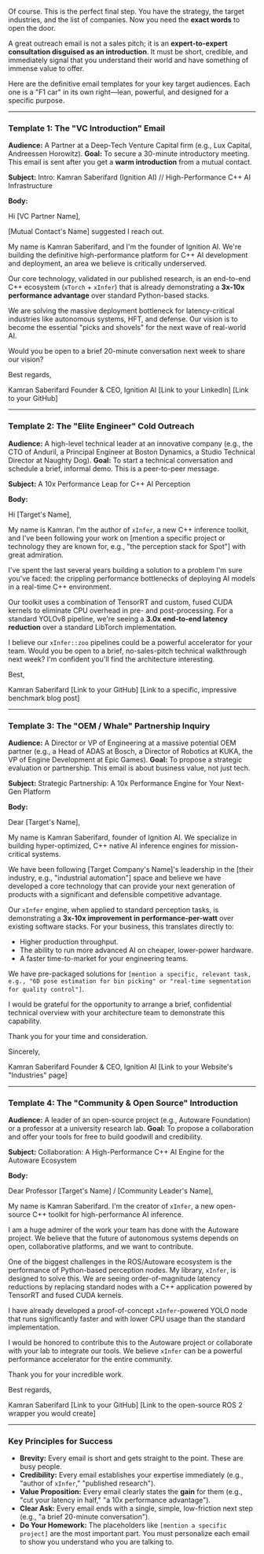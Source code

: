 Of course. This is the perfect final step. You have the strategy, the target industries, and the list of companies. Now you need the **exact words** to open the door.

A great outreach email is not a sales pitch; it is an **expert-to-expert consultation disguised as an introduction**. It must be short, credible, and immediately signal that you understand their world and have something of immense value to offer.

Here are the definitive email templates for your key target audiences. Each one is a "F1 car" in its own right—lean, powerful, and designed for a specific purpose.

---

### **Template 1: The "VC Introduction" Email**

**Audience:** A Partner at a Deep-Tech Venture Capital firm (e.g., Lux Capital, Andreessen Horowitz).
**Goal:** To secure a 30-minute introductory meeting. This email is sent after you get a **warm introduction** from a mutual contact.

**Subject:** Intro: Kamran Saberifard (Ignition AI) // High-Performance C++ AI Infrastructure

**Body:**

Hi [VC Partner Name],

[Mutual Contact's Name] suggested I reach out.

My name is Kamran Saberifard, and I'm the founder of Ignition AI. We're building the definitive high-performance platform for C++ AI development and deployment, an area we believe is critically underserved.

Our core technology, validated in our published research, is an end-to-end C++ ecosystem (`xTorch` + `xInfer`) that is already demonstrating a **3x-10x performance advantage** over standard Python-based stacks.

We are solving the massive deployment bottleneck for latency-critical industries like autonomous systems, HFT, and defense. Our vision is to become the essential "picks and shovels" for the next wave of real-world AI.

Would you be open to a brief 20-minute conversation next week to share our vision?

Best regards,

Kamran Saberifard
Founder & CEO, Ignition AI
[Link to your LinkedIn]
[Link to your GitHub]

---

### **Template 2: The "Elite Engineer" Cold Outreach**

**Audience:** A high-level technical leader at an innovative company (e.g., the CTO of Anduril, a Principal Engineer at Boston Dynamics, a Studio Technical Director at Naughty Dog).
**Goal:** To start a technical conversation and schedule a brief, informal demo. This is a peer-to-peer message.

**Subject:** A 10x Performance Leap for C++ AI Perception

**Body:**

Hi [Target's Name],

My name is Kamran. I'm the author of `xInfer`, a new C++ inference toolkit, and I've been following your work on [mention a specific project or technology they are known for, e.g., "the perception stack for Spot"] with great admiration.

I've spent the last several years building a solution to a problem I'm sure you've faced: the crippling performance bottlenecks of deploying AI models in a real-time C++ environment.

Our toolkit uses a combination of TensorRT and custom, fused CUDA kernels to eliminate CPU overhead in pre- and post-processing. For a standard YOLOv8 pipeline, we're seeing a **3.0x end-to-end latency reduction** over a standard LibTorch implementation.

I believe our `xInfer::zoo` pipelines could be a powerful accelerator for your team. Would you be open to a brief, no-sales-pitch technical walkthrough next week? I'm confident you'll find the architecture interesting.

Best,

Kamran Saberifard
[Link to your GitHub]
[Link to a specific, impressive benchmark blog post]

---

### **Template 3: The "OEM / Whale" Partnership Inquiry**

**Audience:** A Director or VP of Engineering at a massive potential OEM partner (e.g., a Head of ADAS at Bosch, a Director of Robotics at KUKA, the VP of Engine Development at Epic Games).
**Goal:** To propose a strategic evaluation or partnership. This email is about business value, not just tech.

**Subject:** Strategic Partnership: A 10x Performance Engine for Your Next-Gen Platform

**Body:**

Dear [Target's Name],

My name is Kamran Saberifard, founder of Ignition AI. We specialize in building hyper-optimized, C++ native AI inference engines for mission-critical systems.

We have been following [Target Company's Name]'s leadership in the [their industry, e.g., "industrial automation"] space and believe we have developed a core technology that can provide your next generation of products with a significant and defensible competitive advantage.

Our `xInfer` engine, when applied to standard perception tasks, is demonstrating a **3x-10x improvement in performance-per-watt** over existing software stacks. For your business, this translates directly to:
*   Higher production throughput.
*   The ability to run more advanced AI on cheaper, lower-power hardware.
*   A faster time-to-market for your engineering teams.

We have pre-packaged solutions for `[mention a specific, relevant task, e.g., "6D pose estimation for bin picking" or "real-time segmentation for quality control"]`.

I would be grateful for the opportunity to arrange a brief, confidential technical overview with your architecture team to demonstrate this capability.

Thank you for your time and consideration.

Sincerely,

Kamran Saberifard
Founder & CEO, Ignition AI
[Link to your Website's "Industries" page]

---

### **Template 4: The "Community & Open Source" Introduction**

**Audience:** A leader of an open-source project (e.g., Autoware Foundation) or a professor at a university research lab.
**Goal:** To propose a collaboration and offer your tools for free to build goodwill and credibility.

**Subject:** Collaboration: A High-Performance C++ AI Engine for the Autoware Ecosystem

**Body:**

Dear Professor [Target's Name] / [Community Leader's Name],

My name is Kamran Saberifard. I'm the creator of `xInfer`, a new open-source C++ toolkit for high-performance AI inference.

I am a huge admirer of the work your team has done with the Autoware project. We believe that the future of autonomous systems depends on open, collaborative platforms, and we want to contribute.

One of the biggest challenges in the ROS/Autoware ecosystem is the performance of Python-based perception nodes. My library, `xInfer`, is designed to solve this. We are seeing order-of-magnitude latency reductions by replacing standard nodes with a C++ application powered by TensorRT and fused CUDA kernels.

I have already developed a proof-of-concept `xInfer`-powered YOLO node that runs significantly faster and with lower CPU usage than the standard implementation.

I would be honored to contribute this to the Autoware project or collaborate with your lab to integrate our tools. We believe `xInfer` can be a powerful performance accelerator for the entire community.

Thank you for your incredible work.

Best regards,

Kamran Saberifard
[Link to your GitHub]
[Link to the open-source ROS 2 wrapper you would create]

---

### **Key Principles for Success**

*   **Brevity:** Every email is short and gets straight to the point. These are busy people.
*   **Credibility:** Every email establishes your expertise immediately (e.g., "author of `xInfer`," "published research").
*   **Value Proposition:** Every email clearly states the **gain** for them (e.g., "cut your latency in half," "a 10x performance advantage").
*   **Clear Ask:** Every email ends with a single, simple, low-friction next step (e.g., "a brief 20-minute conversation").
*   **Do Your Homework:** The placeholders like `[mention a specific project]` are the most important part. You must personalize each email to show you understand who you are talking to.